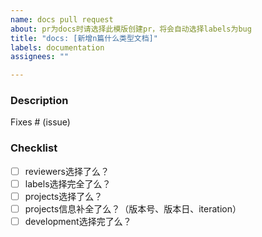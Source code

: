 ```yaml
---
name: docs pull request
about: pr为docs时请选择此模版创建pr，将会自动选择labels为bug
title: "docs: [新增n篇什么类型文档]"
labels: documentation
assignees: ""

---
```


### Description
<!-- 麻烦文本总结一下所有的变化以及说明下处理了哪些issue -->

Fixes # (issue)

### Checklist

- [ ] reviewers选择了么？
- [ ] labels选择完全了么？
- [ ] projects选择了么？
- [ ] projects信息补全了么？（版本号、版本日、iteration）
- [ ] development选择完了么？

<!-- 若该pr是同时处理多个issues请关联完全 -->

<!--
Note
1. 将 PR 标记为草稿，直到准备好进行审核。
2. 除非您有充分的理由，否则始终为任何更改添加/更新测试。
3. 始终更新文档以反映 PR 中所做的更改。
4. 做一个新的提交来解决对话，而不是 `push -f`。
5. 要解决合并冲突，请合并 master 而不是 rebase。
6、修改后使用“请求审核”通知审核者。
7. 只有审阅者才能将对话标记为已解决。
-->